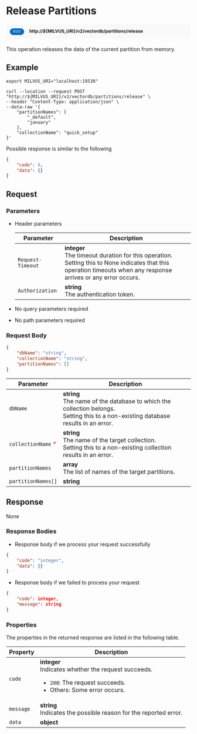# Release Partitions

<div style="background: #f9f9f9; padding: 10px; border-radius: 5px; margin-bottom: 20px;">
    <div style="display: inline-block; background: #026aca; font-size: 0.6em; border-radius: 10px; color: #ffffff; padding: 0.3em 1em; line-height: 1.5em;">
        <span>POST</span>
    </div>
    <div style="display: inline-block; font-size: 0.85em; font-weight: 700; margin-left: 10px;">
        <span>http://${MILVUS_URI}/v2/vectordb/partitions/release</span>
    </div>
</div>

This operation releases the data of the current partition from memory.

## Example

```shell
export MILVUS_URI="localhost:19530"

curl --location --request POST "http://${MILVUS_URI}/v2/vectordb/partitions/release" \
--header "Content-Type: application/json" \
--data-raw '{
    "partitionNames": [
        "_default",
        "january"
    ],
    "collectionName": "quick_setup"
}'
```
Possible response is similar to the following
```json
{
    "code": 0,
    "data": {}
}
```

## Request

### Parameters

- Header parameters

    | Parameter        | Description                                                                               |
    |------------------|-------------------------------------------------------------------------------------------|
    | `Request-Timeout`  | **integer**<br/>The timeout duration for this operation.<br/>Setting this to None indicates that this operation timeouts when any response arrives or any error occurs.|
    | `Authorization`  | **string**<br/>The authentication token.|

- No query parameters required

- No path parameters required

### Request Body

```json
{
    "dbName": "string",
    "collectionName": "string",
    "partitionNames": []
}
```

| Parameter        | Description                                                                               |
|------------------|-------------------------------------------------------------------------------------------|
| `dbName`  | __string__<br/>The name of the database to which the collection belongs.<br/>Setting this to a non-existing database results in an error.  |
| `collectionName` <span style="color:red">*</span> | __string__<br/>The name of the target collection.<br/>Setting this to a non-existing collection results in an error.  |
| `partitionNames` | __array__<br/>The list of names of the target partitions. |
| `partitionNames[]`  | __string__<br/>  |

## Response

None

### Response Bodies

- Response body if we process your request successfully

```json
{
    "code": "integer",
    "data": {}
}
```

- Response body if we failed to process your request

```json
{
    "code": integer,
    "message": string
}
```

### Properties

The properties in the returned response are listed in the following table.

| Property | Description                                                                                                                                 |
|----------|---------------------------------------------------------------------------------------------------------------------------------------------|
| `code`   | __integer__<br/>Indicates whether the request succeeds.<br/><ul><li>`200`: The request succeeds.</li><li>Others: Some error occurs.</li></ul> |
| `message`  | __string__<br/>Indicates the possible reason for the reported error. |
| `data` | __object__<br/> |
